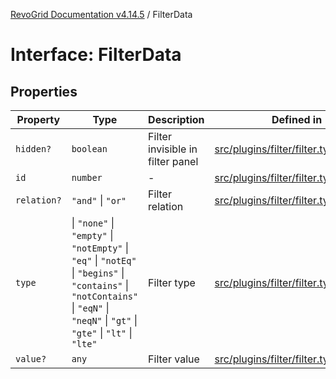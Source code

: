 [RevoGrid Documentation v4.14.5](README.md) / FilterData

# Interface: FilterData

## Properties

| Property | Type | Description | Defined in |
| ------ | ------ | ------ | ------ |
| `hidden?` | `boolean` | Filter invisible in filter panel | [src/plugins/filter/filter.types.ts:144](https://github.com/revolist/revogrid/blob/395fb64310e6654557393205ff295dbb2f4142c5/src/plugins/filter/filter.types.ts#L144) |
| `id` | `number` | - | [src/plugins/filter/filter.types.ts:132](https://github.com/revolist/revogrid/blob/395fb64310e6654557393205ff295dbb2f4142c5/src/plugins/filter/filter.types.ts#L132) |
| `relation?` | `"and"` \| `"or"` | Filter relation | [src/plugins/filter/filter.types.ts:148](https://github.com/revolist/revogrid/blob/395fb64310e6654557393205ff295dbb2f4142c5/src/plugins/filter/filter.types.ts#L148) |
| `type` | \| `"none"` \| `"empty"` \| `"notEmpty"` \| `"eq"` \| `"notEq"` \| `"begins"` \| `"contains"` \| `"notContains"` \| `"eqN"` \| `"neqN"` \| `"gt"` \| `"gte"` \| `"lt"` \| `"lte"` | Filter type | [src/plugins/filter/filter.types.ts:136](https://github.com/revolist/revogrid/blob/395fb64310e6654557393205ff295dbb2f4142c5/src/plugins/filter/filter.types.ts#L136) |
| `value?` | `any` | Filter value | [src/plugins/filter/filter.types.ts:140](https://github.com/revolist/revogrid/blob/395fb64310e6654557393205ff295dbb2f4142c5/src/plugins/filter/filter.types.ts#L140) |
